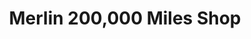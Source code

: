 ---
title: "Merlin 200,000 Miles Shop"
url: /carpentersville/merlin-200-000-miles-shop/
shop: car repair
---